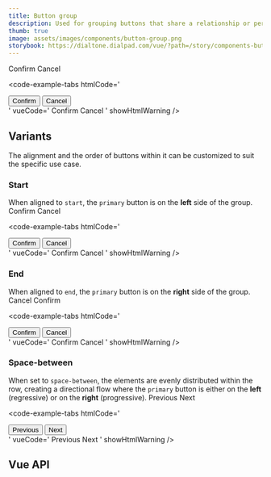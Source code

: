 ```yaml
---
title: Button group
description: Used for grouping buttons that share a relationship or perform similar actions.
thumb: true
image: assets/images/components/button-group.png
storybook: https://dialtone.dialpad.com/vue/?path=/story/components-button-group--default
---
```


<code-well-header class="d-d-block">
  <dt-button-group alignment="start" class="d-g8">
    <dt-button importance="primary">Confirm</dt-button>
    <dt-button importance="outlined">Cancel</dt-button>
  </dt-button-group>
</code-well-header>

<code-example-tabs
htmlCode='
<div role="group" class="d-btn-group d-btn-group--start" alignment="start">
  <button type="button" class="base-button__button d-btn d-btn--primary">
    <span class="d-btn__label base-button__label"> Confirm </span>
  </button>
  <button data-qa="dt-button" type="button" class="base-button__button d-btn d-btn--outlined">
    <span class="d-btn__label base-button__label"> Cancel </span>
  </button>
</div>
'
vueCode='
<dt-button-group>
  <dt-button importance="primary">Confirm</dt-button>
  <dt-button importance="outlined">Cancel</dt-button>
</dt-button-group>
'
showHtmlWarning />

## Variants

The alignment and the order of buttons within it can be customized to suit the specific use case.

### Start

When aligned to `start`, the `primary` button is on the **left** side of the group.
<code-well-header class="d-d-block">
  <dt-button-group alignment="start" class="d-g8">
    <dt-button importance="primary">Confirm</dt-button>
    <dt-button importance="outlined">Cancel</dt-button>
  </dt-button-group>
</code-well-header>

<code-example-tabs
htmlCode='
<div role="group" class="d-btn-group d-btn-group--start" alignment="start">
  <button type="button" class="base-button__button d-btn d-btn--primary">
    <span class="d-btn__label base-button__label"> Confirm </span>
  </button>
  <button data-qa="dt-button" type="button" class="base-button__button d-btn d-btn--outlined">
    <span class="d-btn__label base-button__label"> Cancel </span>
  </button>
</div>
'
vueCode='
<dt-button-group>
  <dt-button importance="primary">Confirm</dt-button>
  <dt-button importance="outlined">Cancel</dt-button>
</dt-button-group>
'
showHtmlWarning />

### End

When aligned to `end`, the `primary` button is on the **right** side of the group.
<code-well-header class="d-d-block">
  <dt-button-group alignment="end" class="d-g8">
    <dt-button importance="outlined">Cancel</dt-button>
    <dt-button importance="primary">Confirm</dt-button>
  </dt-button-group>
</code-well-header>

<code-example-tabs
htmlCode='
<div role="group" class="d-btn-group d-btn-group--end">
  <button type="button" class="base-button__button d-btn d-btn--primary">
    <span class="d-btn__label base-button__label"> Confirm </span>
  </button>
  <button data-qa="dt-button" type="button" class="base-button__button d-btn d-btn--outlined">
    <span class="d-btn__label base-button__label"> Cancel </span>
  </button>
</div>
'
vueCode='
<dt-button-group alignment="end">
  <dt-button importance="primary">Confirm</dt-button>
  <dt-button importance="outlined">Cancel</dt-button>
</dt-button-group>
'
showHtmlWarning />

### Space-between

When set to `space-between`, the elements are evenly distributed within the row, creating a directional flow where the `primary` button is either on the **left** (regressive) or on the **right** (progressive).
<code-well-header class="d-d-block">
  <dt-button-group alignment="space-between" class="d-g8">
    <dt-button importance="outlined">Previous</dt-button>
    <dt-button importance="primary">Next</dt-button>
  </dt-button-group>
</code-well-header>

<code-example-tabs
htmlCode='
<div role="group" class="d-btn-group d-btn-group--space-between">
  <button data-qa="dt-button" type="button" class="base-button__button d-btn d-btn--outlined">
    <span class="d-btn__label base-button__label"> Previous </span>
  </button>
  <button type="button" class="base-button__button d-btn d-btn--primary">
    <span class="d-btn__label base-button__label"> Next </span>
  </button>
</div>
'
vueCode='
<dt-button-group alignment="space-between">
  <dt-button importance="outlined">Previous</dt-button>
  <dt-button importance="primary">Next</dt-button>
</dt-button-group>
'
showHtmlWarning />

## Vue API

<component-vue-api component-name="buttongroup" />
